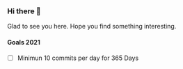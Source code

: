 ### Hi there 👋

Glad to see you here. Hope you find something interesting.


#### Goals 2021

- [ ] Minimun 10 commits per day for 365 Days
